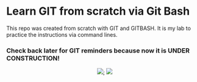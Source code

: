 # Learn GIT from scratch via Git Bash

This repo was created from scratch with GIT and GITBASH. It is my lab to practice the instructions via command lines.

### Check back later for GIT reminders because now it is UNDER CONSTRUCTION!

<!-- IMAGE... -->
<p align='center'>
  <a href="https://git-scm.com/docs/gittutorial"><img alt="" src="https://user-images.githubusercontent.com/5893219/134832432-5eaa7a49-9727-4485-baeb-cd7a0deff034.png"></a>&nbsp;&nbsp;&nbsp;&nbsp;
  <img src="https://img.shields.io/badge/GitHub-Git/Git%20Bash-4479A1?style=for-the-badge&logo=github&logoColor=white" />;
  <img src="https://img.shields.io/badge/Git%20via%20Git%20Bash-Under%20Construction-4479A1?style=for-the-badge&logo=git&logoColor=white" />&nbsp;&nbsp;
</p>
